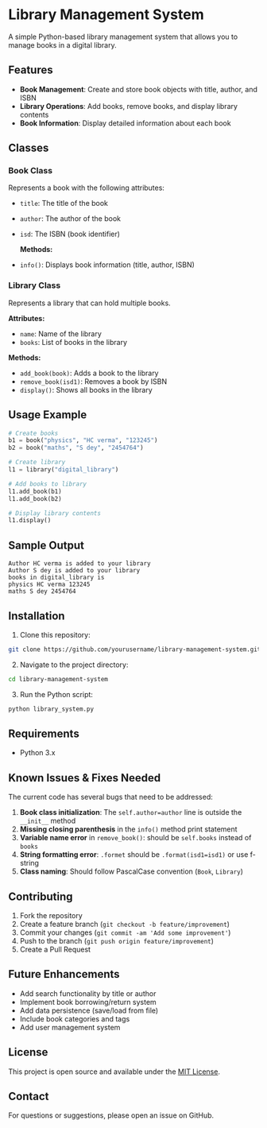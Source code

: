   # Library Management System

A simple Python-based library management system that allows you to manage books in a digital library.
 
  ## Features

- **Book Management**: Create and store book objects with title, author, and ISBN
- **Library Operations**: Add books, remove books, and display library contents
- **Book Information**: Display detailed information about each book

 ## Classes

### Book Class
   Represents a book with the following attributes:
- `title`: The title of the book
- `author`: The author of the book  
- `isd`: The ISBN (book identifier)

   **Methods:**
- `info()`: Displays book information (title, author, ISBN)

### Library Class
Represents a library that can hold multiple books.

**Attributes:**
- `name`: Name of the library
- `books`: List of books in the      library

**Methods:**
- `add_book(book)`: Adds a book to the library
- `remove_book(isd1)`: Removes a book by ISBN
- `display()`: Shows all books in the library

## Usage Example

```python
# Create books
b1 = book("physics", "HC verma", "123245")
b2 = book("maths", "S dey", "2454764")

# Create library
l1 = library("digital_library")

# Add books to library
l1.add_book(b1)
l1.add_book(b2)

# Display library contents
l1.display()
```

## Sample Output

```
Author HC verma is added to your library
Author S dey is added to your library
books in digital_library is
physics HC verma 123245
maths S dey 2454764
```

## Installation

1. Clone this repository:
```bash
git clone https://github.com/yourusername/library-management-system.git
```

2. Navigate to the project directory:
```bash
cd library-management-system
```

3. Run the Python script:
```bash
python library_system.py
```

## Requirements

- Python 3.x

## Known Issues & Fixes Needed

The current code has several bugs that need to be addressed:

1. **Book class initialization**: The `self.author=author` line is outside the `__init__` method
2. **Missing closing parenthesis** in the `info()` method print statement
3. **Variable name error** in `remove_book()`: should be `self.books` instead of `books`
4. **String formatting error**: `.formet` should be `.format(isd1=isd1)` or use f-string
5. **Class naming**: Should follow PascalCase convention (`Book`, `Library`)

## Contributing

1. Fork the repository
2. Create a feature branch (`git checkout -b feature/improvement`)
3. Commit your changes (`git commit -am 'Add some improvement'`)
4. Push to the branch (`git push origin feature/improvement`)
5. Create a Pull Request

## Future Enhancements

- Add search functionality by title or author
- Implement book borrowing/return system
- Add data persistence (save/load from file)
- Include book categories and tags
- Add user management system

## License

This project is open source and available under the [MIT License](LICENSE).

## Contact

For questions or suggestions, please open an issue on GitHub.
